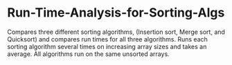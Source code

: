 # Run-Time-Analysis-for-Sorting-Algs
Compares three different sorting algorithms, (Insertion sort, Merge sort, and Quicksort) and compares run times for all three algorithms. Runs each sorting algorithm several times on increasing array sizes and takes an average. All algorithms run on the same unsorted arrays.
